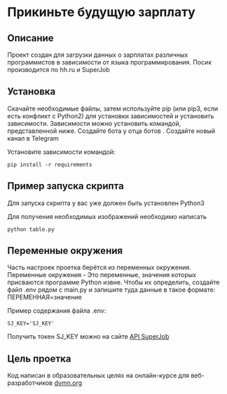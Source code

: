 # Прикиньте будущую зарплату
## Описание
Проект создан для загрузки данных о зарплатах различных программистов в зависимости от языка программирования. Посик производится по hh.ru и SuperJob
## Установка 
Скачайте необходимые файлы, затем используйте pip (или pip3, если есть конфликт с Python2) для установки зависимостей и установить зависимости. Зависимости можно установить командой, представленной ниже. Создайте бота у отца ботов . Создайте новый канал в Telegram


Установите зависимости командой:
```
pip install -r requirements
```
## Пример запуска скрипта
Для запуска скрипта у вас уже должен быть установлен Python3


Для получения необходимых изображений необходимо написать
```
python table.py
```
## Переменные окружения 
Часть настроек проетка берётся из переменных окружения. Переменные окружения - Это переменные, значения которых присваются программе Python извне. Чтобы их определить, создайте файл .env рядом с main.py и запишите туда данные в такое формате: ПЕРЕМЕННАЯ=значение


Пример содержания файла .env:
```
SJ_KEY='SJ_KEY'
```
Получить токен SJ_KEY можно на сайте [API SuperJob](https://api.superjob.ru/?click_id=979Z1YOfpoZB4uf&utm_source=cityads&utm_medium=cpa&utm_campaign=2Keh)
## Цель проетка 
Код написан в образовательных целях на онлайн-курсе для веб-разработчиков [dvmn.org](https://dvmn.org/modules/) 
